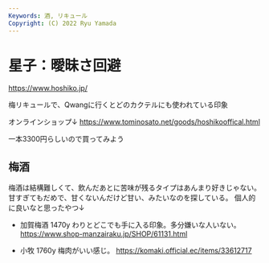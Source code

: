 ```yaml
---
Keywords: 酒, リキュール
Copyright: (C) 2022 Ryu Yamada
---
```



# 星子：曖昧さ回避

https://www.hoshiko.jp/

梅リキュールで、Qwangに行くとどのカクテルにも使われている印象


オンラインショップ↓
https://www.tominosato.net/goods/hoshikooffical.html

一本3300円らしいので買ってみよう


## 梅酒
梅酒は結構難しくて、飲んだあとに苦味が残るタイプはあんまり好きじゃない。甘すぎてもだめで、甘くないんだけど甘い、みたいなのを探している。
個人的に良いなと思ったやつ↓

- 加賀梅酒 1470y
わりとどこでも手に入る印象。多分嫌いな人いない。
https://www.shop-manzairaku.jp/SHOP/61131.html

- 小牧 1760y
梅肉がいい感じ。
https://komaki.official.ec/items/33612717



